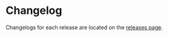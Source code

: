 # Changelog

Changelogs for each release are located on the [releases page](https://github.com/google-github-actions/auth/releases).
